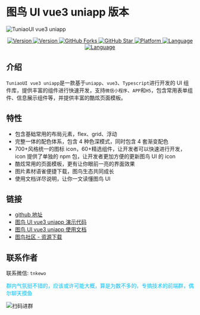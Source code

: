 # 图鸟 UI vue3 uniapp 版本

![TuniaoUI vue3 uniapp](https://resource.tuniaokj.com/images/vue3/market/vue3-banner-min.jpg 'TuniaoUI vue3 uniapp')

<p align="center">
  <a href="https://www.npmjs.com/package/@tuniao/tnui-vue3-uniapp">
    <img src="https://img.shields.io/npm/v/%40tuniao%2Ftnui-vue3-uniapp.svg" alt="Version" />
  </a>
  <a href="https://www.npmjs.com/package/@tuniao/tnui-vue3-uniapp">
    <img src="https://img.shields.io/npm/l/%40tuniao%2Ftnui-vue3-uniapp.svg" alt="Version" />
  </a>
  <a href="https://github.com/tuniaoTech/tuniaoui-rc-vue3-uniapp">
    <img src="https://img.shields.io/github/forks/tuniaoTech/tuniaoui-rc-vue3-uniapp.svg" alt="GitHub Forks" />
  </a>
  <a href="https://github.com/tuniaoTech/tuniaoui-rc-vue3-uniapp">
    <img src="https://img.shields.io/github/stars/tuniaoTech/tuniaoui-rc-vue3-uniapp.svg" alt="GitHub Star" />
  </a>
  <a href="https://github.com/tuniaoTech/tuniaoui-rc-vue3-uniapp">
    <img src="https://img.shields.io/badge/Platform-uniapp-%2301beff
.svg" alt="Platform" />
  </a>
  <a href="https://github.com/tuniaoTech/tuniaoui-rc-vue3-uniapp">
    <img src="https://img.shields.io/badge/Language-vue3-%2301beff
.svg" alt="Language" />
  </a>
  <a href="https://github.com/tuniaoTech/tuniaoui-rc-vue3-uniapp">
    <img src="https://img.shields.io/badge/Language-Typescript-%2301beff
.svg" alt="Language" />
  </a>
</p>

## 介绍

`TuniaoUI vue3 uniapp`是一款基于`uniapp`、`vue3`、`Typescript`进行开发的 UI 组件库，提供丰富的组件进行快速开发，支持`微信小程序`、`APP`和`H5`，包含常用表单组件、信息展示组件等，并提供丰富的酷炫页面模板。

## 特性

- 包含基础常用的布局元素，flex、grid、浮动
- 完整一体的配色体系，包含 4 种色深模式，同时包含 4 套渐变配色
- 700+风格统一的图标 icon，60+精选组件，让开发者可以快速进行开发，icon 提供了单独的 npm 包，让开发者更加方便的更新图鸟 UI 的 icon
- 酷炫常用的页面模板，更有让你眼前一亮的界面效果
- 图片素材语雀便捷下载，图鸟生态共同成长
- 使用文档详尽说明，让你一文读懂图鸟 UI

## 链接

- [github 地址](https://github.com/tuniaoTech/tuniaoui-rc-vue3-uniapp)
- [图鸟 UI vue3 uniapp 演示代码](https://github.com/tuniaoTech/tuniaoui-uniapp-v3-demo)
- [图鸟 UI vue3 uniapp 使用文档](https://vue3.tuniaokj.com)
- [图鸟社区 - 资源下载](https://www.yuque.com/tuniao)

## 联系作者

联系微信: `tnkewo`

<p style="color: #01beff;">群内气氛挺不错的，应该或许可能大概，算是为数不多的，专搞技术的前端群，偶尔聊天摸鱼</p>

![扫码进群](https://resource.tuniaokj.com/images/about_tuniao/tn_author_qrcode.jpg '扫码进群')
